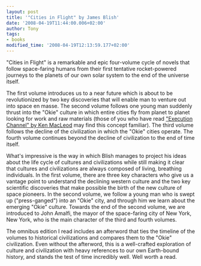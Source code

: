 ```yaml
---
layout: post
title: '"Cities in Flight" by James Blish'
date: '2008-04-19T11:44:00.006+02:00'
author: Tony
tags:
- books
modified_time: '2008-04-19T12:13:59.177+02:00'
---
```


"Cities in Flight" is a remarkable and epic four-volume cycle of novels that
follow space-faring humans from their first tentative rocket-powered journeys to
the planets of our own solar system to the end of the universe itself. 

The first volume introduces us to a near future which is about to be
revolutionized by two key discoveries that will enable man to venture out into
space en masse. The second volume follows one young man suddenly thrust into
the "Okie" culture in which entire cities fly from planet to planet looking for
work and raw materials (those of you who have read ["Execution Channel" by Ken
MacLeod](/2007-09-20-review-execution-channel-by-ken-macleod) may find this
concept familiar). The third volume follows the decline of the civilization in
which the "Okie" cities operate. The fourth volume continues beyond the decline
of civilization to the end of time itself.

What's impressive is the way in which Blish manages to project his ideas about
the life cycle of cultures and civilizations while still making it clear that
cultures and civilizations are always composed of living, breathing individuals.
In the first volume, there are three key characters who give us a vantage point
to understand the declining western culture and the two key scientific
discoveries that make possible the birth of the new culture of space pioneers.
In the second volume, we follow a young man who is swept up ("press-ganged")
into an "Okie" city, and through him we learn about the emerging "Okie" culture.
Towards the end of the second volume, we are introduced to John Amalfi, the
mayor of the space-faring city of New York, New York, who is the main character
of the third and fourth volumes.

The omnibus edition I read includes an afterword that ties the timeline of the
volumes to historical civilizations and compares them to the "Okie"
civilization. Even without the afterword, this is a well-crafted exploration of
culture and civilization with heavy references to our own Earth-bound history,
and stands the test of time incredibly well. Well worth a read.